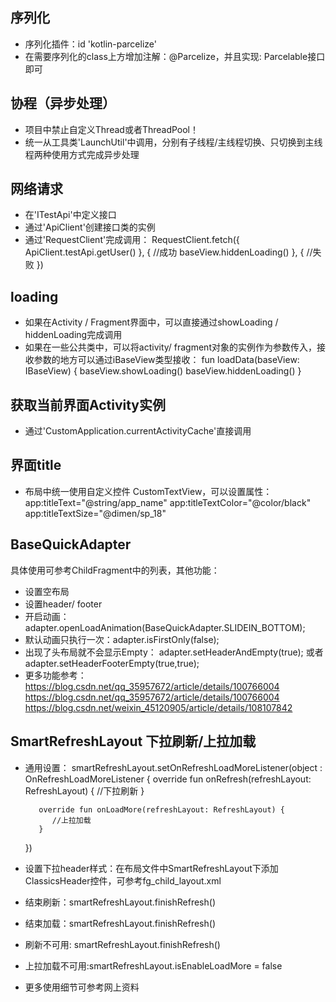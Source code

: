 
## 序列化
- 序列化插件：id 'kotlin-parcelize'
- 在需要序列化的class上方增加注解：@Parcelize，并且实现: Parcelable接口即可


## 协程（异步处理）
- 项目中禁止自定义Thread或者ThreadPool！
- 统一从工具类'LaunchUtil'中调用，分别有子线程/主线程切换、只切换到主线程两种使用方式完成异步处理


## 网络请求
- 在'ITestApi'中定义接口
- 通过'ApiClient'创建接口类的实例
- 通过'RequestClient'完成调用： RequestClient.fetch({ ApiClient.testApi.getUser() }, {
                                    //成功
                                    baseView.hiddenLoading()
                                }, {
                                    //失败
                                })

## loading
- 如果在Activity / Fragment界面中，可以直接通过showLoading / hiddenLoading完成调用
- 如果在一些公共类中，可以将activity/ fragment对象的实例作为参数传入，接收参数的地方可以通过iBaseView类型接收：
 fun loadData(baseView: IBaseView) {
        baseView.showLoading()
        baseView.hiddenLoading()
 }

## 获取当前界面Activity实例
- 通过'CustomApplication.currentActivityCache'直接调用


## 界面title
- 布局中统一使用自定义控件 CustomTextView，可以设置属性：
 app:titleText="@string/app_name"
 app:titleTextColor="@color/black"
 app:titleTextSize="@dimen/sp_18"


## BaseQuickAdapter
具体使用可参考ChildFragment中的列表，其他功能：
- 设置空布局
- 设置header/ footer
- 开启动画：adapter.openLoadAnimation(BaseQuickAdapter.SLIDEIN_BOTTOM);
- 默认动画只执行一次：adapter.isFirstOnly(false);
- 出现了头布局就不会显示Empty：
     adapter.setHeaderAndEmpty(true);
     或者
     adapter.setHeaderFooterEmpty(true,true);
- 更多功能参考：https://blog.csdn.net/qq_35957672/article/details/100766004
             https://blog.csdn.net/qq_35957672/article/details/100766004
             https://blog.csdn.net/weixin_45120905/article/details/108107842


## SmartRefreshLayout 下拉刷新/上拉加载
- 通用设置：
    smartRefreshLayout.setOnRefreshLoadMoreListener(object : OnRefreshLoadMoreListener {
         override fun onRefresh(refreshLayout: RefreshLayout) {
            //下拉刷新
         }

         override fun onLoadMore(refreshLayout: RefreshLayout) {
            //上拉加载
         }
    })
- 设置下拉header样式：在布局文件中SmartRefreshLayout下添加ClassicsHeader控件，可参考fg_child_layout.xml
- 结束刷新：smartRefreshLayout.finishRefresh()
- 结束加载：smartRefreshLayout.finishRefresh()
- 刷新不可用: smartRefreshLayout.finishRefresh()
- 上拉加载不可用:smartRefreshLayout.isEnableLoadMore = false
- 更多使用细节可参考网上资料

